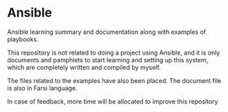 # Ansible
Ansible learning summary and documentation along with examples of playbooks.

This repository is not related to doing a project using Ansible, and it is only documents and pamphlets to start learning and setting up this system, which are completely written and compiled by myself.

The files related to the examples have also been placed. The document file is also in Farsi language.

In case of feedback, more time will be allocated to improve this repository
